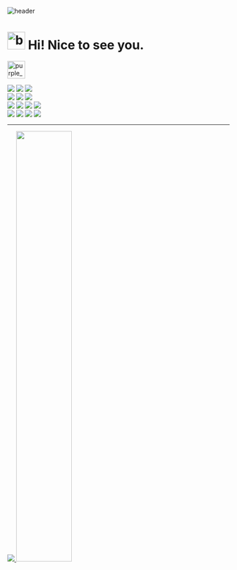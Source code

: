 ![header](https://capsule-render.vercel.app/api?type=Wave)

<h1><a href="https://emoji.gg/emoji/5306-black-sparkles"><img src="https://cdn3.emoji.gg/emojis/5306-black-sparkles.gif" width="40px" height="40px" alt="black_sparkles"></a> Hi! Nice to see you.</h1>

<a href="https://emoji.gg/emoji/8995-purple-fire-flames"><img src="https://cdn3.emoji.gg/emojis/8995-purple-fire-flames.gif" width="40px" height="40px" alt="purple_fire_flames"></a> </h3>
<div align=left> 
  <img src="https://img.shields.io/badge/java-007396?style=for-the-badge&logo=java&logoColor=white"> 
  
  <img src="https://img.shields.io/badge/C-A8B9CC?style=for-the-badge&logo=C%2B%2B&logoColor=white">
  <img src="https://img.shields.io/badge/python-3776AB?style=for-the-badge&logo=python&logoColor=white"> 
  <br>
  <img src ="https://img.shields.io/badge/React-61DAFB.svg?&style=for-the-badge&logo=React&logoColor=white"/>
  <img src="https://img.shields.io/badge/javascript-F7DF1E?style=for-the-badge&logo=javascript&logoColor=black"> 
  <img src="https://img.shields.io/badge/node.js-339933?style=for-the-badge&logo=Node.js&logoColor=white">
  <br>
  <img src="https://img.shields.io/badge/mysql-4479A1?style=for-the-badge&logo=mysql&logoColor=white"> 
  <img src="https://img.shields.io/badge/mariaDB-003545?style=for-the-badge&logo=mariaDB&logoColor=white"> 
  <img src="https://img.shields.io/badge/spring-6DB33F?style=for-the-badge&logo=spring&logoColor=white"> 
    <img src="https://img.shields.io/badge/springboot-6DB33F?style=for-the-badge&logo=springboot&logoColor=white">
  <br>
     <img src="https://img.shields.io/badge/linux-FCC624?style=for-the-badge&logo=linux&logoColor=black"> 
          <img src="https://img.shields.io/badge/kali linux-557C94?style=for-the-badge&logo=kalilinux&logoColor=black">
  <img src="https://img.shields.io/badge/github-181717?style=for-the-badge&logo=github&logoColor=white">
  <img src="https://img.shields.io/badge/git-F05032?style=for-the-badge&logo=git&logoColor=white">
  <br>
</div>
<hr>
<a href="s">
  <img src="https://github-readme-stats.vercel.app/api/top-langs/?username=1anminJ&exclude_repo=dkssud8150.github.io&layout=compact" />
</a>
<a href="s">
  <img src="https://github-readme-stats.vercel.app/api?username=1anminJ&show_icons=true" width="50%" />
</a>
